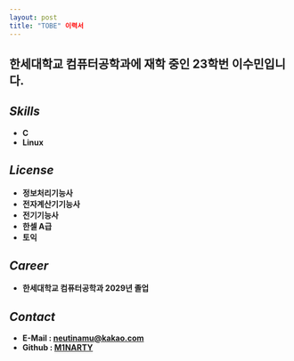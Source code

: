```yaml
---
layout: post
title: "TOBE" 이력서
---
```

## 한세대학교 컴퓨터공학과에 재학 중인 23학번 이수민입니다.

_Skills_
--------
* **C**
* **Linux**

_License_
---------
* **정보처리기능사**
* **전자계산기기능사**
* **전기기능사**
* **한셀 A급**
* **토익**

_Career_
--------
* **한세대학교 컴퓨터공학과 2029년 졸업**

_Contact_
---------
* **E-Mail : neutinamu@kakao.com**
* **Github : [M1NARTY](https://github.com/M1NARTY)**